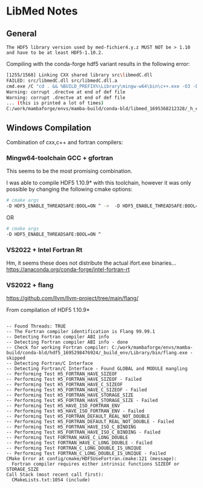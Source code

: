 # LibMed Notes

## General


`The HDF5 library version used by med-fichier4.y.z MUST NOT be > 1.10 and have to be at least HDF5-1.10.2.`


Compiling with the conda-forge hdf5 variant results in the following error:

```bash
[1255/1568] Linking CXX shared library src\libmedC.dll
FAILED: src/libmedC.dll src/libmedC.dll.a
cmd.exe /C "cd . && %BUILD_PREFIX%\Library\mingw-w64\bin\c++.exe -O3 -DNDEBUG   -shared -o src\libmedC.dll -Wl,--out-implib,src\libmedC.dll.a -Wl,--major-image-version,11,--minor-image-version,1 "Warning: corrupt .drectve at end of def file
Warning: corrupt .drectve at end of def file
Warning: corrupt .drectve at end of def file
... (this is printed a lot of times)
C:/work/mambaforge/envs/mamba-build/conda-bld/libmed_1695368212328/_h_env/Library/lib/libhdf5.lib(src/CMakeFiles/hdf5-static.dir/H5Spoint.c.obj):(.text$mn+0x249): undefined reference to `__securi'
```

## Windows Compilation

Combination of cxx,c++ and fortran compilers:

### Mingw64-toolchain GCC + gfortran
This seems to be the most promising combination.

I was able to compile HDF5 1.10.9* with this toolchain, however it was only possible by changing
the following cmake options:

```bash
# cmake args
-D HDF5_ENABLE_THREADSAFE:BOOL=ON ^ ->  -D HDF5_ENABLE_THREADSAFE:BOOL=OFF ^
```

OR 

```bash
# cmake args
-D HDF5_ENABLE_THREADSAFE:BOOL=ON ^
```



### VS2022 + Intel Fortran Rt
Hm, it seems these does not distribute the actual ifort.exe binaries... 
https://anaconda.org/conda-forge/intel-fortran-rt

### VS2022 + flang

https://github.com/llvm/llvm-project/tree/main/flang/

From compilation of HDF5 1.10.9*
```

-- Found Threads: TRUE
-- The Fortran compiler identification is Flang 99.99.1
-- Detecting Fortran compiler ABI info
-- Detecting Fortran compiler ABI info - done
-- Check for working Fortran compiler: C:/work/mambaforge/envs/mamba-build/conda-bld/hdf5_1695298476924/_build_env/Library/bin/flang.exe - skipped
-- Detecting Fortran/C Interface
-- Detecting Fortran/C Interface - Found GLOBAL and MODULE mangling
-- Performing Test H5_FORTRAN_HAVE_SIZEOF
-- Performing Test H5_FORTRAN_HAVE_SIZEOF - Failed
-- Performing Test H5_FORTRAN_HAVE_C_SIZEOF
-- Performing Test H5_FORTRAN_HAVE_C_SIZEOF - Failed
-- Performing Test H5_FORTRAN_HAVE_STORAGE_SIZE
-- Performing Test H5_FORTRAN_HAVE_STORAGE_SIZE - Failed
-- Performing Test H5_HAVE_ISO_FORTRAN_ENV
-- Performing Test H5_HAVE_ISO_FORTRAN_ENV - Failed
-- Performing Test H5_FORTRAN_DEFAULT_REAL_NOT_DOUBLE
-- Performing Test H5_FORTRAN_DEFAULT_REAL_NOT_DOUBLE - Failed
-- Performing Test H5_FORTRAN_HAVE_ISO_C_BINDING
-- Performing Test H5_FORTRAN_HAVE_ISO_C_BINDING - Failed
-- Performing Test FORTRAN_HAVE_C_LONG_DOUBLE
-- Performing Test FORTRAN_HAVE_C_LONG_DOUBLE - Failed
-- Performing Test FORTRAN_C_LONG_DOUBLE_IS_UNIQUE
-- Performing Test FORTRAN_C_LONG_DOUBLE_IS_UNIQUE - Failed
CMake Error at config/cmake/HDF5UseFortran.cmake:121 (message):
  Fortran compiler requires either intrinsic functions SIZEOF or STORAGE_SIZE
Call Stack (most recent call first):
  CMakeLists.txt:1054 (include)
```